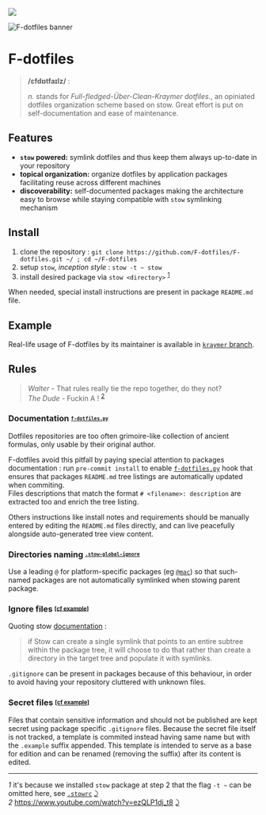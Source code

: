 [![][patreon]](https://www.patreon.com/kraymer)

[patreon]: https://img.shields.io/badge/-%E2%99%A1%20Donate%20-ff69b4

![F-dotfiles banner](https://raw.githubusercontent.com/F-dotfiles/F-dotfiles/master/.github/img/banner.png)

# F-dotfiles

> **/ɛfdɒtfaɪlz/** :
>
> *n.* stands for *Full-fledged-Über-Clean-Kraymer dotfiles.*, an opiniated dotfiles organization scheme based on stow.
Great effort is put on self-documentation and ease of maintenance.


## Features

- **`stow` powered:** symlink dotfiles and thus keep them always up-to-date in your repository
- **topical organization:** organize dotfiles by application packages facilitating reuse across different machines
- **discoverability:** self-documented packages making the architecture easy to browse while staying compatible with `stow` symlinking mechanism


## Install

1. clone the repository : `git clone https://github.com/F-dotfiles/F-dotfiles.git ~/ ; cd ~/F-dotfiles`
1. setup `stow`, *inception style* : `stow -t ~ stow` 
1. install desired package via `stow <directory>` <sup id="a1">[1](#f1)</sup>

When needed, special install instructions are present in package `README.md` file.

## Example

Real-life usage of F-dotfiles by its maintainer is available in [`kraymer` branch](https://github.com/Kraymer/F-dotfiles/tree/kraymer).  


## Rules

> *Walter -* That rules really tie the repo together, do they not?  
> *The Dude -* Fuckin A ! <sup id="a2">[2](#f2)</sup>

### Documentation <sup><sub>[`f-dotfiles.py`](https://github.com/Kraymer/)

Dotfiles repositories are too often grimoire-like collection of ancient formulas, only usable by their original author.

F-dotfiles avoid this pitfall by paying special attention to packages documentation : run `pre-commit install` to enable [`f-dotfiles.py`](https://github.com/F-dotfiles/F-dotfiles/blob/master/docgen.py) hook that ensures that packages `README.md` tree listings are automatically updated when commiting.  
Files descriptions that match the format `# <filename>: description` are extracted too and enrich the tree listing.

Others instructions like install notes and requirements should be manually entered by editing the `README.md` files directly, and can live peacefully alongside auto-generated tree view content. 

### Directories naming <sup><sub>[`.stow-global-ignore`](https://github.com/F-dotfiles/F-dotfiles/blob/master/stow/.stow-global-ignore#L7)

Use a leading `@` for platform-specific packages (eg
  [`@mac`](https://github.com/F-dotfiles/F-dotfiles/blob/master/%40mac/)) so that such-named packages are not automatically symlinked when stowing parent package.

### Ignore files <sup><sub>[[cf example]](https://github.com/F-dotfiles/F-dotfiles/blob/master/_sublime_text_3/.gitignore)</sub></sup>

Quoting stow [documentation](https://www.gnu.org/software/stow/manual/html_node/Installing-Packages.html#Installing-Packages) :

> if Stow can create a single symlink that points to an entire subtree within the package tree, it will choose to do that rather than create a directory in the target tree and populate it with symlinks.

`.gitignore` can be present in packages because of this behaviour, in order to avoid having your repository cluttered with unknown files.

### Secret files <sup><sub>[[cf example]](https://github.com/F-dotfiles/F-dotfiles/blob/master/git/.config/git/credentials.example)

Files that contain sensitive information and should not be published are kept secret using package specific `.gitignore` files.
Because the secret file itself is not tracked, a template is commited instead having same name but with the `.example` suffix appended. This template is intended to serve as a base for edition and can be renamed (removing the suffix) after its content is edited.



---
<i id="f1">1</i> it's because we installed `stow` package at step 2 that the flag `-t ~` can be omitted here, see [`.stowrc`](https://github.com/F-dotfiles/F-dotfiles/blob/master/stow/.stowrc) [⤸](#a1)  
<i id="f2">2</i> https://www.youtube.com/watch?v=ezQLP1dj_t8 [⤸](#a2)
